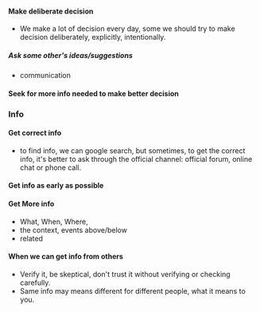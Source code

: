 

#### Make deliberate decision
- We make a lot of decision every day, some
we should try to make decision deliberately, explicitly, intentionally.

##### Ask some other's ideas/suggestions
- communication

#### Seek for more info needed to make better decision

### Info
#### Get correct info
- to find info, we can google search, but sometimes, to get the correct info, it's better to ask through the official channel: official forum, online chat or phone call.

#### Get info as early as possible

#### Get More info
- What, When, Where,
- the context, events above/below
- related



#### When we can get info from others
- Verify it, be skeptical, don't trust it without verifying or checking carefully.
- Same info may means different for different people, what it means to you.




